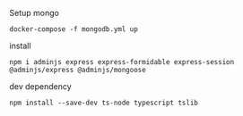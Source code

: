 
Setup mongo

```shell
docker-compose -f mongodb.yml up
```

install 

```shell
npm i adminjs express express-formidable express-session @adminjs/express @adminjs/mongoose
```

dev dependency

```shell
npm install --save-dev ts-node typescript tslib
```


